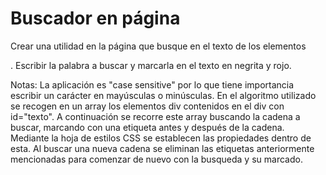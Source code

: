 # Buscador en página
Crear una utilidad en la página que busque en el texto de los elementos <div>. Escribir la palabra a buscar y marcarla en el texto en negrita y rojo.

Notas:
La aplicación es "case sensitive" por lo que tiene importancia escribir un carácter en mayúsculas o minúsculas.
En el algoritmo utilizado se recogen en un array los elementos div contenidos en el div con id="texto". A continuación se recorre este array buscando la cadena a buscar, marcando con una etiqueta antes y después de la cadena. Mediante la hoja de estilos CSS se establecen las propiedades dentro de esta.
Al buscar una nueva cadena se eliminan las etiquetas anteriormente mencionadas para comenzar de nuevo con la busqueda y su marcado.